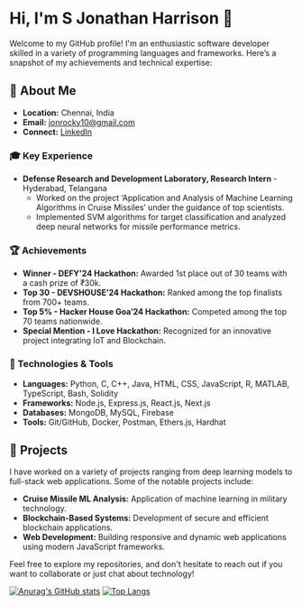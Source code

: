 # Hi, I'm S Jonathan Harrison 👋

Welcome to my GitHub profile! I'm an enthusiastic software developer skilled in a variety of programming languages and frameworks. Here’s a snapshot of my achievements and technical expertise:

## 🚀 About Me
- **Location:** Chennai, India
- **Email:** [jonrocky10@gmail.com](mailto:jonrocky10@gmail.com)
- **Connect:** [LinkedIn](https://www.linkedin.com/in/s-jonathan-harrison-58b121254/) 

### 🎓 Key Experience
- **Defense Research and Development Laboratory, Research Intern** - Hyderabad, Telangana 
  - Worked on the project ‘Application and Analysis of Machine Learning Algorithms in Cruise Missiles’ under the guidance of top scientists.
  - Implemented SVM algorithms for target classification and analyzed deep neural networks for missile performance metrics.

### 🏆 Achievements
- **Winner - DEFY'24 Hackathon:** Awarded 1st place out of 30 teams with a cash prize of ₹30k.
- **Top 30 - DEVSHOUSE’24 Hackathon:** Ranked among the top finalists from 700+ teams.
- **Top 5% - Hacker House Goa’24 Hackathon:** Competed among the top 70 teams nationwide.
- **Special Mention - I Love Hackathon:** Recognized for an innovative project integrating IoT and Blockchain.

### 🔧 Technologies & Tools
- **Languages:** Python, C, C++, Java, HTML, CSS, JavaScript, R, MATLAB, TypeScript, Bash, Solidity
- **Frameworks:** Node.js, Express.js, React.js, Next.js
- **Databases:** MongoDB, MySQL, Firebase
- **Tools:** Git/GitHub, Docker, Postman, Ethers.js, Hardhat

## 🌟 Projects
I have worked on a variety of projects ranging from deep learning models to full-stack web applications. Some of the notable projects include:
- **Cruise Missile ML Analysis:** Application of machine learning in military technology.
- **Blockchain-Based Systems:** Development of secure and efficient blockchain applications.
- **Web Development:** Building responsive and dynamic web applications using modern JavaScript frameworks.

Feel free to explore my repositories, and don't hesitate to reach out if you want to collaborate or just chat about technology!

[![Anurag's GitHub stats](https://github-readme-stats.vercel.app/api?username=jonofficial)](https://github.com/anuraghazra/github-readme-stats)
[![Top Langs](https://github-readme-stats.vercel.app/api/top-langs/?username=jonofficial&layout=donut)](https://github.com/anuraghazra/github-readme-stats)

